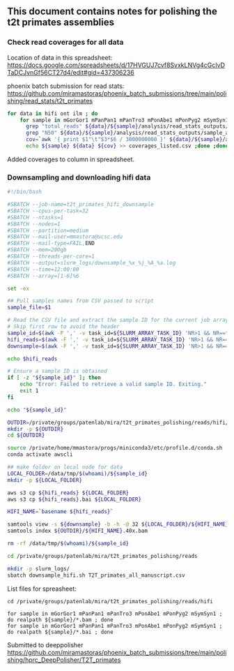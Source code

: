 ## This document contains notes for polishing the t2t primates assemblies

### Check read coverages for all data

Location of data in this spreadsheet: https://docs.google.com/spreadsheets/d/17HVGUJ7cvf8SvxkLNVg4cGcIvDTaDCJvnGf56CT27d4/edit#gid=437306236

phoenix batch submission for read stats: https://github.com/miramastoras/phoenix_batch_submissions/tree/main/polishing/read_stats/t2t_primates

```sh
for data in hifi ont ilm ; do
    for sample in mGorGor1 mPanPan1 mPanTro3 mPonAbe1 mPonPyg2 mSymSyn1 ; do \
      grep "total_reads" ${data}/${sample}/analysis/read_stats_outputs/sample_all.report.tsv > ${data}/${sample}/analysis/read_stats_outputs/coverage_per_file.tsv; \
      grep "N50" ${data}/${sample}/analysis/read_stats_outputs/sample_all.report.tsv | paste -d "\t" ${data}/${sample}/analysis/read_stats_outputs/coverage_per_file.tsv - > ${data}/${sample}/analysis/read_stats_outputs/tmp; mv ${data}/${sample}/analysis/read_stats_outputs/tmp ${data}/${sample}/analysis/read_stats_outputs/coverage_per_file.tsv; \
      cov=`awk '{ print $1"\t"$3*$6 / 3000000000 }' ${data}/${sample}/analysis/read_stats_outputs/coverage_per_file.tsv | cut -f2 | head -n 1`; \
      echo ${sample} ${data} ${cov} >> coverages_listed.csv ;done ;done
```

Added coverages to column in spreadsheet.

### Downsampling and downloading hifi data

```sh
#!/bin/bash

#SBATCH --job-name=t2t_primates_hifi_downsample
#SBATCH --cpus-per-task=32
#SBATCH --ntasks=1
#SBATCH --nodes=1
#SBATCH --partition=medium
#SBATCH --mail-user=mmastora@ucsc.edu
#SBATCH --mail-type=FAIL,END
#SBATCH --mem=200gb
#SBATCH --threads-per-core=1
#SBATCH --output=slurm_logs/downsample_%x_%j_%A_%a.log
#SBATCH --time=12:00:00
#SBATCH --array=[1-6]%6

set -ex

## Pull samples names from CSV passed to script
sample_file=$1

# Read the CSV file and extract the sample ID for the current job array task
# Skip first row to avoid the header
sample_id=$(awk -F ',' -v task_id=${SLURM_ARRAY_TASK_ID} 'NR>1 && NR==task_id+1 {print $1}' "${sample_file}")
hifi_reads=$(awk -F ',' -v task_id=${SLURM_ARRAY_TASK_ID} 'NR>1 && NR==task_id+1 {print $4}' "${sample_file}" | sed 's/\"//g' | sed 's/[][]//g')
downsample=$(awk -F ',' -v task_id=${SLURM_ARRAY_TASK_ID} 'NR>1 && NR==task_id+1 {print $8}' "${sample_file}")

echo $hifi_reads

# Ensure a sample ID is obtained
if [ -z "${sample_id}" ]; then
    echo "Error: Failed to retrieve a valid sample ID. Exiting."
    exit 1
fi

echo "${sample_id}"

OUTDIR=/private/groups/patenlab/mira/t2t_primates_polishing/reads/hifi/${sample_id}
mkdir -p ${OUTDIR}
cd ${OUTDIR}

source /private/home/mmastora/progs/miniconda3/etc/profile.d/conda.sh
conda activate awscli

## make folder on local node for data
LOCAL_FOLDER=/data/tmp/$(whoami)/${sample_id}
mkdir -p ${LOCAL_FOLDER}

aws s3 cp ${hifi_reads} ${LOCAL_FOLDER}
aws s3 cp ${hifi_reads}.bai ${LOCAL_FOLDER}

HIFI_NAME=`basename ${hifi_reads}`

samtools view -s ${downsample} -b -h -@ 32 ${LOCAL_FOLDER}/${HIFI_NAME} > ${OUTDIR}/${HIFI_NAME}.40x.bam
samtools index ${OUTDIR}/${HIFI_NAME}.40x.bam

rm -rf /data/tmp/$(whoami)/${sample_id}
```

```sh
cd /private/groups/patenlab/mira/t2t_primates_polishing/reads

mkdir -p slurm_logs/
sbatch downsample_hifi.sh T2T_primates_all_manuscript.csv
```

List files for spreasheet:
```
cd /private/groups/patenlab/mira/t2t_primates_polishing/reads/hifi

for sample in mGorGor1 mPanPan1 mPanTro3 mPonAbe1 mPonPyg2 mSymSyn1 ; do realpath ${sample}/*.bam ; done
for sample in mGorGor1 mPanPan1 mPanTro3 mPonAbe1 mPonPyg2 mSymSyn1 ; do realpath ${sample}/*.bai ; done
```

Submitted to deeppolisher https://github.com/miramastoras/phoenix_batch_submissions/tree/main/polishing/hprc_DeepPolisher/T2T_primates 
